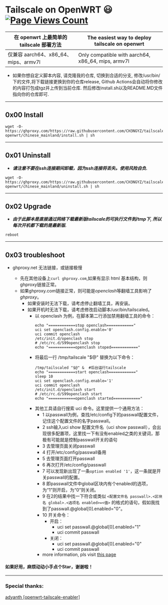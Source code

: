 # Tailscale on OpenWRT :smiley: [![Page Views Count](https://badges.toozhao.com/badges/01GZWH4F36G14VWXT8RP9KRCYV/green.svg)](https://badges.toozhao.com/stats/01GZWH4F36G14VWXT8RP9KRCYV)

|  在 openwrt 上最简单的 tailscale 部署方法  | The easiest way to deploy tailscale on openwrt |
| ------------ | ------------ |
|  仅兼容 aarch64、x86_64、mips、armv7l |   Only compatible with aarch64, x86_64, mips, armv7l |

- 如果你想自定义脚本内容, 请克隆我的仓库, 切换到合适的分支, 修改/usr/bin/下的文件,将下载链接更换到你的仓库release, Github Actions会自动将你修改的内容打包成tgz并上传到当前仓库. 然后修改install.sh以及README.MD文件指向你的仓库即可. 
------------

## 0x00 Install
```
wget -O- https://ghproxy.com/https://raw.githubusercontent.com/CH3NGYZ/tailscale-openwrt/chinese_mainland/install.sh | sh
```

------------

## 0x01 Uninstall
- ***请注意不要在ssh连接期间卸载，因为ssh连接将丢失。使用风险自负.***

```
wget -O- https://ghproxy.com/https://raw.githubusercontent.com/CH3NGYZ/tailscale-openwrt/chinese_mainland/uninstall.sh | sh
```
------------
## 0x02 Upgrade
- ***由于此脚本是直接通过网络下载最新版tailscale的可执行文件到/tmp下, 所以每次开机都下载的是最新版.***
```
reboot
```
------------
## 0x03 troubleshoot

- ghproxy.net 无法链接，或链接极慢

  - 先在其他设备上`curl ghproxy.com`,如果有显示 html 基本结构，则ghproxy链接正常。
  - 如果ghproxy.com链接正常，则可能是*openclash*等翻墙工具影响了*ghproxy*。 
    - 如果安装时无法下载，请考虑停止翻墙工具，再安装。
    - 如果开机时无法下载，请考虑修改启动脚本/usr/bin/tailscaled。 
      - 以 openclash 为例，在脚本第二行添加禁用翻墙工具的命令：
        ```
        echo "============stop openclash============"
        uci set openclash.config.enable='0'
        uci commit openclash
        /etc/init.d/openclash stop
        # /etc/rc.d/S99openclash stop
        echo "============openclash stoped============"
        ```
      - 将最后一行 /tmp/tailscale "$@" 替换为以下命令：
        ```
        /tmp/tailscaled "$@" &  #后台运行tailscale
        echo "============start openclash============"
        sleep 10
        uci set openclash.config.enable='1'
        uci commit openclash
        /etc/init.d/openclash start
        # /etc/rc.d/S99openclash start
        echo "============openclash started============"
        ```
      - 其他工具请自行搜索 uci 命令。这里提供一个通用方法：
        - 1 以passwall为例，查找/etc/config下的passwall配置文件，记住这个配置文件的名字passwall。 
        - 2 ssh输入uci show 配置文件名（uci show passwall），会出现很多配置项，这里找一下有没有enabled之类的关键词，那极有可能就是控制passwall开关的语句 
        - 3 去管理页面关闭passwall 
        - 4 打开/etc/config/passwall备用 
        - 5 去管理页面打开passwall 
        - 6 再次打开/etc/config/passwall 
        - 7 可以发现新出现了一条`option enabled '1'`，这一条就是开关passwall的配置。 
        - 8 即passwall文件中global区块内有个enabled的选项，为“1”则开启，为“0”则关闭。 
        - 9 在2的结果中找一下符合或类似 `<配置文件名 passwall>.<区块名 global>.<选项名 enabled>=<值>` 的格式的语句，假如我找到了passwall.@global[0].enabled="0"。 
        - 10 开关命令： 
          - 开启： 
            - uci set passwall.@global[0].enabled="1" 
            - uci commit passwall 
          - 关闭：  
            - uci set passwall.@global[0].enabled="0" 
            - uci commit passwall
        - more information, pls visit [this page](https://www.cnblogs.com/v5captain/p/16175769.html)
#### 如果好用，麻烦动动小手点个Star，谢谢啦！
------------
### Special thanks:
[adyanth [openwrt-tailscale-enabler]](https://github.com/adyanth/openwrt-tailscale-enabler) 
